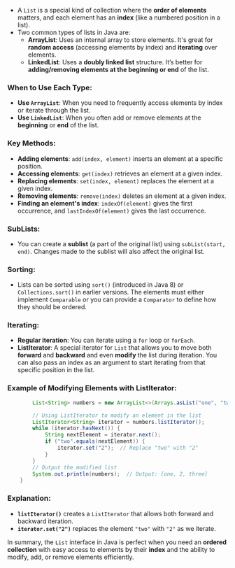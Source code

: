 
- A `List` is a special kind of collection where the **order of elements** matters, and each element has an **index** (like a numbered position in a list).
- Two common types of lists in Java are:
  - **ArrayList**: Uses an internal array to store elements. It's great for **random access** (accessing elements by index) and **iterating** over elements.
  - **LinkedList**: Uses a **doubly linked list** structure. It’s better for **adding/removing elements at the beginning or end** of the list.

### When to Use Each Type:
- **Use `ArrayList`**: When you need to frequently access elements by index or iterate through the list.
- **Use `LinkedList`**: When you often add or remove elements at the **beginning** or **end** of the list.

### Key Methods:
- **Adding elements**: `add(index, element)` inserts an element at a specific position.
- **Accessing elements**: `get(index)` retrieves an element at a given index.
- **Replacing elements**: `set(index, element)` replaces the element at a given index.
- **Removing elements**: `remove(index)` deletes an element at a given index.
- **Finding an element's index**: `indexOf(element)` gives the first occurrence, and `lastIndexOf(element)` gives the last occurrence.

### SubLists:
- You can create a **sublist** (a part of the original list) using `subList(start, end)`. Changes made to the sublist will also affect the original list.

### Sorting:
- Lists can be sorted using `sort()` (introduced in Java 8) or `Collections.sort()` in earlier versions. The elements must either implement `Comparable` or you can provide a `Comparator` to define how they should be ordered.

### Iterating:
- **Regular iteration**: You can iterate using a `for` loop or `forEach`.
- **ListIterator**: A special iterator for `List` that allows you to move both **forward** and **backward** and even **modify** the list during iteration. You can also pass an index as an argument to start iterating from that specific position in the list.

### Example of Modifying Elements with ListIterator:
```java
        List<String> numbers = new ArrayList<>(Arrays.asList("one", "two", "three"));

        // Using ListIterator to modify an element in the list
        ListIterator<String> iterator = numbers.listIterator();
        while (iterator.hasNext()) {
            String nextElement = iterator.next();
            if ("two".equals(nextElement)) {
                iterator.set("2");  // Replace "two" with "2"
            }
        }
        // Output the modified list
        System.out.println(numbers);  // Output: [one, 2, three]
    }

```

### Explanation:
- **`listIterator()`** creates a `ListIterator` that allows both forward and backward iteration.
- **`iterator.set("2")`** replaces the element `"two"` with `"2"` as we iterate.

In summary, the `List` interface in Java is perfect when you need an **ordered collection** with easy access to elements by their **index** and the ability to modify, add, or remove elements efficiently.
